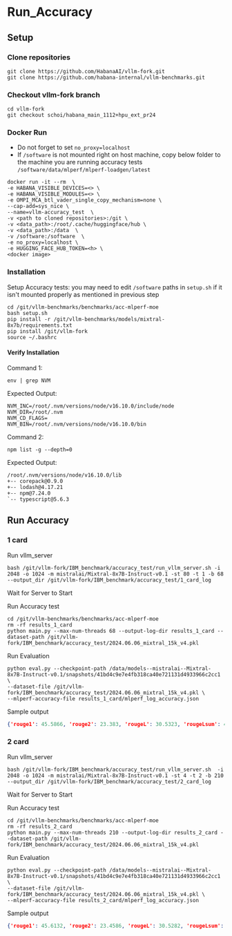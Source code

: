 # Run_Accuracy

## Setup

### Clone repositories
```
git clone https://github.com/HabanaAI/vllm-fork.git
git clone https://github.com/habana-internal/vllm-benchmarks.git
```

### Checkout vllm-fork branch
```
cd vllm-fork
git checkout schoi/habana_main_1112+hpu_ext_pr24
```

### Docker Run
- Do not forget to set `no_proxy=localhost`
- If `/software` is not mounted right on host machine, copy below folder to the machine you are running accuracy tests `/software/data/mlperf/mlperf-loadgen/latest`
```
docker run -it --rm  \
-e HABANA_VISIBLE_DEVICES=<> \
-e HABANA_VISIBLE_MODULES=<> \
-e OMPI_MCA_btl_vader_single_copy_mechanism=none \
--cap-add=sys_nice \
--name=vllm-accuracy_test  \
-v <path to cloned repositories>:/git \
-v <data_path>:/root/.cache/huggingface/hub \
-v <data_path>:/data  \
-v /software:/software  \
-e no_proxy=localhost \
-e HUGGING_FACE_HUB_TOKEN=<h> \
<docker image>
```

### Installation
Setup Accuracy tests: you may need to edit `/software` paths in `setup.sh` if it isn't mounted properly as mentioned in previous step
```
cd /git/vllm-benchmarks/benchmarks/acc-mlperf-moe
bash setup.sh
pip install -r /git/vllm-benchmarks/models/mixtral-8x7b/requirements.txt
pip install /git/vllm-fork
source ~/.bashrc
```

#### Verify Installation

Command 1:
```
env | grep NVM
```
Expected Output:
```text
NVM_INC=/root/.nvm/versions/node/v16.10.0/include/node
NVM_DIR=/root/.nvm
NVM_CD_FLAGS=
NVM_BIN=/root/.nvm/versions/node/v16.10.0/bin
```

Command 2:
```
npm list -g --depth=0
```
Expected Output:
```text
/root/.nvm/versions/node/v16.10.0/lib
+-- corepack@0.9.0
+-- lodash@4.17.21
+-- npm@7.24.0
`-- typescript@5.6.3
```


## Run Accuracy

### 1 card

Run vllm_server
```
bash /git/vllm-fork/IBM_benchmark/accuracy_test/run_vllm_server.sh -i 2048 -o 1024 -m mistralai/Mixtral-8x7B-Instruct-v0.1 -st 80 -t 1 -b 68 --output_dir /git/vllm-fork/IBM_benchmark/accuracy_test/1_card_log
```

Wait for Server to Start

Run Accuracy test
```
cd /git/vllm-benchmarks/benchmarks/acc-mlperf-moe
rm -rf results_1_card
python main.py --max-num-threads 68 --output-log-dir results_1_card --dataset-path /git/vllm-fork/IBM_benchmark/accuracy_test/2024.06.06_mixtral_15k_v4.pkl
```

Run Evaluation
```
python eval.py --checkpoint-path /data/models--mistralai--Mixtral-8x7B-Instruct-v0.1/snapshots/41bd4c9e7e4fb318ca40e721131d4933966c2cc1 \
--dataset-file /git/vllm-fork/IBM_benchmark/accuracy_test/2024.06.06_mixtral_15k_v4.pkl \
--mlperf-accuracy-file results_1_card/mlperf_log_accuracy.json
```

Sample output
```json
{'rouge1': 45.5866, 'rouge2': 23.383, 'rougeL': 30.5323, 'rougeLsum': 42.5677, 'gsm8k': 72.04, 'mbxp': 59.58, 'gen_len': 4257309, 'gen_num': 15000, 'gen_tok_len': 2189320, 'tokens_per_sample': 146.0, 'performance': 0, 'accuracy': 97.64}
```


### 2 card

Run vllm_server
```
bash /git/vllm-fork/IBM_benchmark/accuracy_test/run_vllm_server.sh  -i 2048 -o 1024 -m mistralai/Mixtral-8x7B-Instruct-v0.1 -st 4 -t 2 -b 210 --output_dir /git/vllm-fork/IBM_benchmark/accuracy_test/2_card_log
```

Wait for Server to Start

Run Accuracy test
```
cd /git/vllm-benchmarks/benchmarks/acc-mlperf-moe
rm -rf results_2_card
python main.py --max-num-threads 210 --output-log-dir results_2_card --dataset-path /git/vllm-fork/IBM_benchmark/accuracy_test/2024.06.06_mixtral_15k_v4.pkl
```

Run Evaluation
```
python eval.py --checkpoint-path /data/models--mistralai--Mixtral-8x7B-Instruct-v0.1/snapshots/41bd4c9e7e4fb318ca40e721131d4933966c2cc1 \
--dataset-file /git/vllm-fork/IBM_benchmark/accuracy_test/2024.06.06_mixtral_15k_v4.pkl \
--mlperf-accuracy-file results_2_card/mlperf_log_accuracy.json
```

Sample output
```json
{'rouge1': 45.6132, 'rouge2': 23.4586, 'rougeL': 30.5282, 'rougeLsum': 42.5815, 'gsm8k': 71.7, 'mbxp': 60.02, 'gen_len': 4258818, 'gen_num': 15000, 'gen_tok_len': 2189580, 'tokens_per_sample': 146.0, 'performance': 0, 'accuracy': 97.18}
```